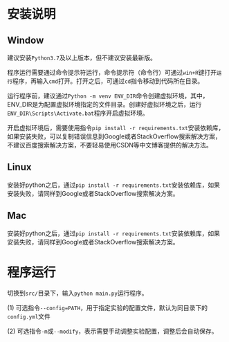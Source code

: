 # 安装说明

## Window

建议安装`Python3.7`及以上版本，但不建议安装最新版。

程序运行需要通过命令提示符运行，命令提示符（命令行）可通过`win+R`键打开`运行`程序，再输入`cmd`打开。打开之后，可通过`cd`指令移动到代码所在目录。

运行程序前，建议通过`Python -m venv ENV_DIR`命令创建虚拟环境，其中，ENV_DIR是为配置虚拟环境指定的文件目录。创建好虚拟环境之后，运行`ENV_DIR\Scripts\Activate.bat`程序开启虚拟环境。

开启虚拟环境后，需要使用指令`pip install -r requirements.txt`安装依赖库，如果安装失败，可以复制错误信息到Google或者StackOverflow搜索解决方案，不建议百度搜索解决方案，不要轻易使用CSDN等中文博客提供的解决方法。

## Linux

安装好python之后，通过`pip install -r requirements.txt`安装依赖库，如果安装失败，请同样到Google或者StackOverflow搜索解决方案。

## Mac

安装好python之后，通过`pip install -r requirements.txt`安装依赖库，如果安装失败，请同样到Google或者StackOverflow搜索解决方案。

# 程序运行

切换到`src/`目录下，输入`python main.py`运行程序。

(1) 可选指令`--config=PATH`，用于指定实验的配置文件，默认为同目录下的`config.yml`文件

(2) 可选指令`-m`或`--modify`，表示需要手动调整实验配置，调整后会自动保存。
